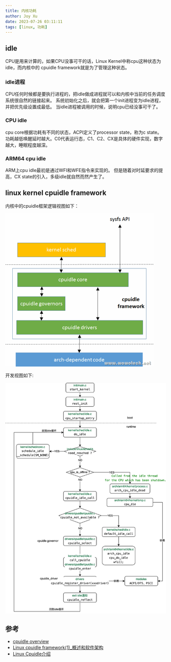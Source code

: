```yaml
---
title: 内核功耗
author: Joy Xu
date: 2023-07-26 03:11:11
tags: [linux, 功耗]
---
```


## idle

CPU是用来计算的，如果CPU没事可干的话，Linux Kernel中称cpu这种状态为idle，而内核中的
cpuidle framework就是为了管理这种状态。

### idle进程

CPU任何时候都是要执行进程的，把idle做成进程就可以和内核中当前的任务调度系统很自然的链接起来。
系统初始化之后，就会把第一个init进程变为idle进程，并把优先级设置成最低。
当idle进程被调用的时候，说明cpu已经没事可干了。

### CPU idle

cpu core根据功耗有不同的状态，ACPI定义了processor state，称为c state。
功耗越低唤醒延时越大。C0代表运行态，C1、C2、CX是具体的硬件实现，数字越大，睡眠程度越深。

### ARM64 cpu idle

ARM上cpu idle最初是通过WFI和WFE指令来实现的。
但是随着对时延要求的提高，CX state的引入，多级idle就自然而然产生了。

## linux kernel cpuidle framework

内核中的cpuidle框架逻辑视图如下：

![cpuidle framework](/images/cpuidle_framework.gif)

开发视图如下:

![cpuidle framework](/images/cpuidle_framework_dev.png)

## 参考

* [cpuidle overview](https://www.cnblogs.com/lvzh/p/17072062.html)
* [Linux cpuidle framework(1)_概述和软件架构](http://www.wowotech.net/pm_subsystem/cpuidle_overview.html)
* [Linux Cpuidle介绍](https://blog.csdn.net/feelabclihu/article/details/125688355)
